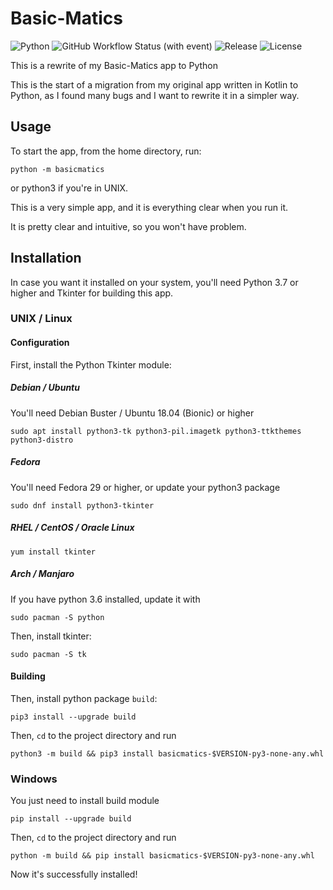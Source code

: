 # Basic-Matics #
<!-- Badges -->
![Python](https://img.shields.io/badge/-Python-yellow?labelColor=blue&logo=python&logoColor=white&style=flat-square)
![GitHub Workflow Status (with event)](https://img.shields.io/github/actions/workflow/status/magicstar7213/basic-matics/python-package.yml?logo=github&style=flat-square)
![Release](https://img.shields.io/github/v/release/magicstar7213/basic-matics?logo=github&sort=semver&style=flat-square)
![License](https://img.shields.io/github/license/magicstar7213/basic-matics?logo=github&style=flat-square)

This is a rewrite of my Basic-Matics app to Python

This is the start of a migration from my original app written in Kotlin to Python, as I found many bugs and
I want to rewrite it in a simpler way.

## Usage ##
To start the app, from the home directory, run:
```shell
python -m basicmatics
```
or python3 if you're in UNIX.

This is a very simple app, and it is everything clear when you run it.

It is pretty clear and intuitive, so you won't have problem.

## Installation ##
In case you want it installed on your system, you'll need Python 3.7 or higher and Tkinter for building this app.
### UNIX / Linux ###
#### Configuration ####
First, install the Python Tkinter module:

##### Debian / Ubuntu #####
You'll need Debian Buster / Ubuntu 18.04 (Bionic) or higher
```shell
sudo apt install python3-tk python3-pil.imagetk python3-ttkthemes python3-distro
```
##### Fedora #####
You'll need Fedora 29 or higher, or update your python3 package
```shell
sudo dnf install python3-tkinter
```
##### RHEL / CentOS / Oracle Linux #####
```shell
yum install tkinter
```
##### Arch / Manjaro #####
If you have python 3.6 installed, update it with
```shell
sudo pacman -S python
```
Then, install tkinter:
```shell
sudo pacman -S tk
```

#### Building ####
Then, install python package `build`:

```shell
pip3 install --upgrade build
```

Then, `cd` to the project directory and run

```shell
python3 -m build && pip3 install basicmatics-$VERSION-py3-none-any.whl
```

### Windows ###
You just need to install build module

```shell
pip install --upgrade build
```

Then, `cd` to the project directory and run

```shell
python -m build && pip install basicmatics-$VERSION-py3-none-any.whl
```

Now it's successfully installed!
